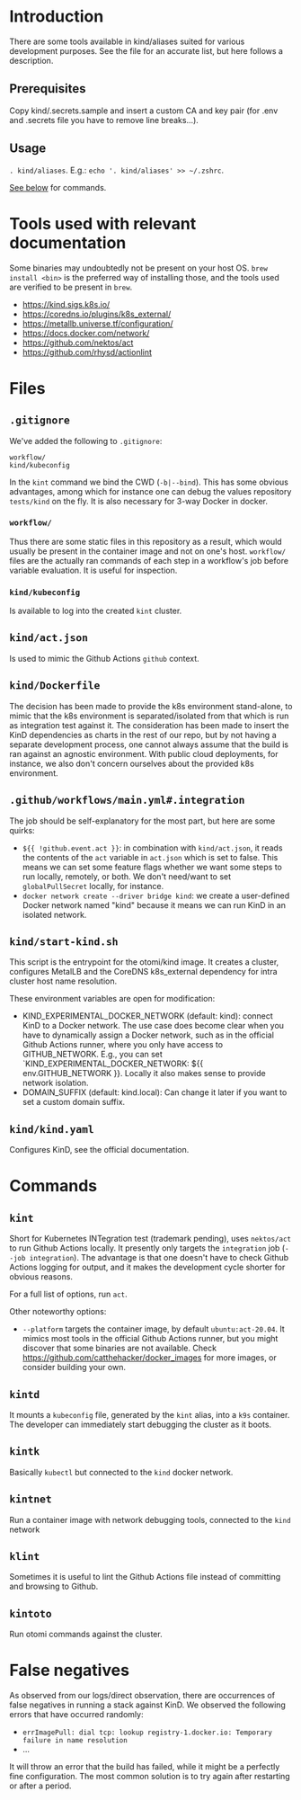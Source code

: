 # Introduction

There are some tools available in kind/aliases suited for various development purposes. See the file for an accurate list, but here follows a description.

## Prerequisites

Copy kind/.secrets.sample and insert a custom CA and key pair (for .env and .secrets file you have to remove line breaks...).

## Usage

`. kind/aliases`. E.g.: `echo '. kind/aliases' >> ~/.zshrc`.

[See below](#commands) for commands.

# Tools used with relevant documentation
Some binaries may undoubtedly not be present on your host OS. `brew install <bin>` is the preferred way of installing those, and the tools used are verified to be present in `brew`.

- https://kind.sigs.k8s.io/
- https://coredns.io/plugins/k8s_external/
- https://metallb.universe.tf/configuration/
- https://docs.docker.com/network/
- https://github.com/nektos/act
- https://github.com/rhysd/actionlint

# Files

## `.gitignore`

We've added the following to `.gitignore`:

```
workflow/
kind/kubeconfig
```

In the `kint` command we bind the CWD (`-b|--bind`). This has some obvious advantages, among which for instance one can debug the values repository `tests/kind` on the fly. It is also necessary for 3-way Docker in docker. 

### `workflow/`

Thus there are some static files in this repository as a result, which would usually be present in the container image and not on one's host. `workflow/` files are the actually ran commands of each step in a workflow's job before variable evaluation. It is useful for inspection.

### `kind/kubeconfig`

Is available to log into the created `kint` cluster.

## `kind/act.json`

Is used to mimic the Github Actions `github` context.

## `kind/Dockerfile`

The decision has been made to provide the k8s environment stand-alone, to mimic that the k8s environment is separated/isolated from that which is run as integration test against it. The consideration has been made to insert the KinD dependencies as charts in the rest of our repo, but by not having a separate development process, one cannot always assume that the build is ran against an agnostic environment. With public cloud deployments, for instance, we also don't concern ourselves about the provided k8s environment. 

## `.github/workflows/main.yml#.integration`

The job should be self-explanatory for the most part, but here are some quirks:

- `${{ !github.event.act }}`: in combination with `kind/act.json`, it reads the contents of the `act` variable in `act.json` which is set to false. This means we can set some feature flags whether we want some steps to run locally, remotely, or both. We don't need/want to set `globalPullSecret` locally, for instance.
- `docker network create --driver bridge kind`: we create a user-defined Docker network named "kind" because it means we can run KinD in an isolated network.

## `kind/start-kind.sh`

This script is the entrypoint for the otomi/kind image. It creates a cluster, configures MetalLB and the CoreDNS k8s_external dependency for intra cluster host name resolution. 

These environment variables are open for modification:
- KIND_EXPERIMENTAL_DOCKER_NETWORK (default: kind): connect KinD to a Docker network. The use case does become clear when you have to dynamically assign a Docker network, such as in the official Github Actions runner, where you only have access to GITHUB_NETWORK. E.g., you can set `KIND_EXPERIMENTAL_DOCKER_NETWORK: ${{ env.GITHUB_NETWORK }}. Locally it also makes sense to provide network isolation.
- DOMAIN_SUFFIX (default: kind.local): Can change it later if you want to set a custom domain suffix.

## `kind/kind.yaml`

Configures KinD, see the official documentation. 

# Commands

## `kint`

Short for Kubernetes INTegration test (trademark pending), uses `nektos/act` to run Github Actions locally. It presently only targets the `integration` job (`--job integration`). The advantage is that one doesn't have to check Github Actions logging for output, and it makes the development cycle shorter for obvious reasons.

For a full list of options, run `act`. 

Other noteworthy options:
- `--platform` targets the container image, by default `ubuntu:act-20.04`. It mimics most tools in the official Github Actions runner, but you might discover that some binaries are not available. Check https://github.com/catthehacker/docker_images for more images, or consider building your own.

## `kintd`

It mounts a `kubeconfig` file, generated by the `kint` alias, into a `k9s` container. The developer can immediately start debugging the cluster as it boots.

## `kintk`

Basically `kubectl` but connected to the `kind` docker network.

## `kintnet`

Run a container image with network debugging tools, connected to the `kind` network

## `klint`

Sometimes it is useful to lint the Github Actions file instead of committing and browsing to Github. 

## `kintoto`

Run otomi commands against the cluster.

# False negatives

As observed from our logs/direct observation, there are occurrences of false negatives in running a stack against KinD. We observed the following errors that have occurred randomly:

- `errImagePull: dial tcp: lookup registry-1.docker.io: Temporary failure in name resolution`
- ...

It will throw an error that the build has failed, while it might be a perfectly fine configuration. The most common solution is to try again after restarting or after a period. 